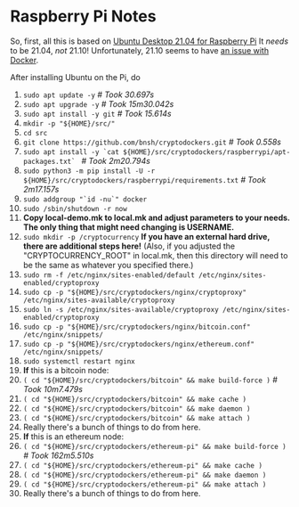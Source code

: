 # Raspberry Pi Notes

So, first, all this is based on [Ubuntu Desktop 21.04 for Raspberry Pi](https://ubuntu.com/download/raspberry-pi) It *needs* to be 21.04, *not* 21.10! Unfortunately, 21.10 seems to have [an issue with Docker](https://forum.storj.io/t/ubuntu-21-10-os-update-problem-with-the-node/15763).

After installing Ubuntu on the Pi, do

1. `sudo apt update -y` _# Took 30.697s_
2. `sudo apt upgrade -y` _# Took 15m30.042s_
3. `sudo apt install -y git` _# Took 15.614s_
4. `mkdir -p "${HOME}/src/"`
5. `cd src`
6. `git clone https://github.com/bnsh/cryptodockers.git` _# Took 0.558s_
7. ```sudo apt install -y `cat ${HOME}/src/cryptodockers/raspberrypi/apt-packages.txt` ``` _# Took 2m20.794s_
8. `sudo python3 -m pip install -U -r ${HOME}/src/cryptodockers/raspberrypi/requirements.txt` _# Took 2m17.157s_
9. ```sudo addgroup "`id -nu`" docker```
10. ```sudo /sbin/shutdown -r now```
11. **Copy local-demo.mk to local.mk and adjust parameters to your needs. The only thing that might need changing is USERNAME.**
12. ```sudo mkdir -p /cryptocurrency``` **If you have an external hard drive, there are additional steps here!** (Also, if you adjusted the "CRYPTOCURRENCY_ROOT" in local.mk, then this directory will need to be the same as whatever you specified there.)
13. ```sudo rm -f /etc/nginx/sites-enabled/default /etc/nginx/sites-enabled/cryptoproxy```
14. ```sudo cp -p "${HOME}/src/cryptodockers/nginx/cryptoproxy" /etc/nginx/sites-available/cryptoproxy```
15. ```sudo ln -s /etc/nginx/sites-available/cryptoproxy /etc/nginx/sites-enabled/cryptoproxy```
16. ```sudo cp -p "${HOME}/src/cryptodockers/nginx/bitcoin.conf" /etc/nginx/snippets/```
17. ```sudo cp -p "${HOME}/src/cryptodockers/nginx/ethereum.conf" /etc/nginx/snippets/```
18. ```sudo systemctl restart nginx```
19. **If** this is a bitcoin node:
20. ```( cd "${HOME}/src/cryptodockers/bitcoin" && make build-force )``` _# Took 10m7.479s_
21. ```( cd "${HOME}/src/cryptodockers/bitcoin" && make cache )```
22. ```( cd "${HOME}/src/cryptodockers/bitcoin" && make daemon )```
23. ```( cd "${HOME}/src/cryptodockers/bitcoin" && make attach )```
24. Really there's a bunch of things to do from here.
25. **If** this is an ethereum node:
26. ```( cd "${HOME}/src/cryptodockers/ethereum-pi" && make build-force )``` _# Took 162m5.510s_
27. ```( cd "${HOME}/src/cryptodockers/ethereum-pi" && make cache )```
28. ```( cd "${HOME}/src/cryptodockers/ethereum-pi" && make daemon )```
29. ```( cd "${HOME}/src/cryptodockers/ethereum-pi" && make attach )```
30. Really there's a bunch of things to do from here.

